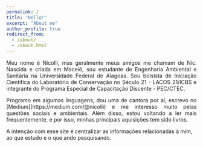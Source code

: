 ```yaml
---
permalink: /
title: "Hello!"
excerpt: "About me"
author_profile: true
redirect_from: 
  - /about/
  - /about.html
---
```


<p align="justify"> Meu nome é Nicolli, mas geralmente meus amigos me chamam de Nic. Nascida e criada em Maceió, sou estudante de Engenharia Ambiental e Sanitária na Universidade Federal de Alagoas. Sou bolsista de Iniciação Científica do Laboratório de Conservação no Século 21 - LACOS 21/ICBS e integrante do Programa Especial de Capacitação Discente - PEC/CTEC.</p> 

<p align="justify"> Programo em algumas linguagens, dou uma de cantora por aí, escrevo no [Medium](https://medium.com/@nicolli) e me interesso muito pelas questões sociais e ambientais. Além disso, estou voltando a ler mais frequentemente, e por isso, minhas principais aquisições tem sido livros.</p>

A intenção com esse site é centralizar as informações relacionadas à mim, ao que estudo e o que ando pesquisando.
